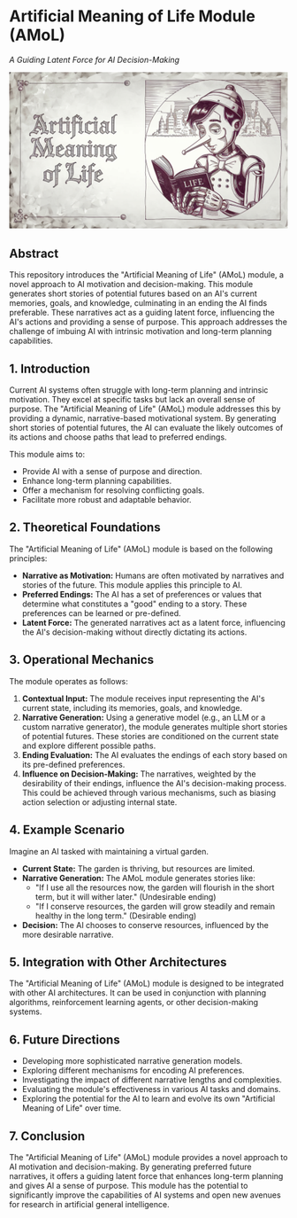 # Artificial Meaning of Life Module (AMoL)

*A Guiding Latent Force for AI Decision-Making*

<div align="center">  <img src="media/meaningoflife.png" alt="Cover Image"></div>

## Abstract

This repository introduces the "Artificial Meaning of Life" (AMoL) module, a novel approach to AI motivation and decision-making. This module generates short stories of potential futures based on an AI's current memories, goals, and knowledge, culminating in an ending the AI finds preferable. These narratives act as a guiding latent force, influencing the AI's actions and providing a sense of purpose. This approach addresses the challenge of imbuing AI with intrinsic motivation and long-term planning capabilities.

## 1. Introduction

Current AI systems often struggle with long-term planning and intrinsic motivation. They excel at specific tasks but lack an overall sense of purpose. The "Artificial Meaning of Life" (AMoL) module addresses this by providing a dynamic, narrative-based motivational system. By generating short stories of potential futures, the AI can evaluate the likely outcomes of its actions and choose paths that lead to preferred endings.

This module aims to:

*   Provide AI with a sense of purpose and direction.
*   Enhance long-term planning capabilities.
*   Offer a mechanism for resolving conflicting goals.
*   Facilitate more robust and adaptable behavior.

## 2. Theoretical Foundations

The "Artificial Meaning of Life" (AMoL) module is based on the following principles:

*   **Narrative as Motivation:** Humans are often motivated by narratives and stories of the future. This module applies this principle to AI.
*   **Preferred Endings:** The AI has a set of preferences or values that determine what constitutes a "good" ending to a story. These preferences can be learned or pre-defined.
*   **Latent Force:** The generated narratives act as a latent force, influencing the AI's decision-making without directly dictating its actions.

## 3. Operational Mechanics

The module operates as follows:

1.  **Contextual Input:** The module receives input representing the AI's current state, including its memories, goals, and knowledge.
2.  **Narrative Generation:** Using a generative model (e.g., an LLM or a custom narrative generator), the module generates multiple short stories of potential futures. These stories are conditioned on the current state and explore different possible paths.
3.  **Ending Evaluation:** The AI evaluates the endings of each story based on its pre-defined preferences.
4.  **Influence on Decision-Making:** The narratives, weighted by the desirability of their endings, influence the AI's decision-making process. This could be achieved through various mechanisms, such as biasing action selection or adjusting internal state.

## 4. Example Scenario

Imagine an AI tasked with maintaining a virtual garden.

*   **Current State:** The garden is thriving, but resources are limited.
*   **Narrative Generation:** The AMoL module generates stories like:
    *   "If I use all the resources now, the garden will flourish in the short term, but it will wither later." (Undesirable ending)
    *   "If I conserve resources, the garden will grow steadily and remain healthy in the long term." (Desirable ending)
*   **Decision:** The AI chooses to conserve resources, influenced by the more desirable narrative.

## 5. Integration with Other Architectures

The "Artificial Meaning of Life" (AMoL) module is designed to be integrated with other AI architectures. It can be used in conjunction with planning algorithms, reinforcement learning agents, or other decision-making systems.

## 6. Future Directions

*   Developing more sophisticated narrative generation models.
*   Exploring different mechanisms for encoding AI preferences.
*   Investigating the impact of different narrative lengths and complexities.
*   Evaluating the module's effectiveness in various AI tasks and domains.
*   Exploring the potential for the AI to learn and evolve its own "Artificial Meaning of Life" over time.

## 7. Conclusion

The "Artificial Meaning of Life" (AMoL) module provides a novel approach to AI motivation and decision-making. By generating preferred future narratives, it offers a guiding latent force that enhances long-term planning and gives AI a sense of purpose. This module has the potential to significantly improve the capabilities of AI systems and open new avenues for research in artificial general intelligence.
